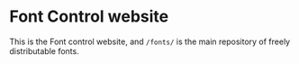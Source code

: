 # Font Control website

This is the Font control website,
and `/fonts/` is the main repository of freely distributable fonts.
